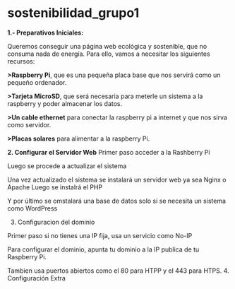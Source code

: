 # sostenibilidad_grupo1

**1.- Preparativos Iniciales:**

Queremos conseguir una página web ecológica y sostenible, que no consuma nada de energía. 
Para ello, vamos a necesitar los siguientes recursos:

**>Raspberry Pi**, que es una pequeña placa base que nos servirá como un pequeño ordenador.

**>Tarjeta MicroSD**, que será necesaria para meterle un sistema a la raspberry y poder almacenar los datos.

**>Un cable ethernet** para conectar la raspberry pi a internet y que nos sirva como servidor.

**>Placas solares** para alimentar a la raspberry Pi.

**2. Configurar el Servidor Web**
Primer paso acceder a la Rashberry Pi

Luego se procede a actualizar el sistema

Una vez actualizado el sistema se instalará un servidor web ya sea Nginx o Apache
Luego se instalrá el PHP

Y por último se omstalará una base de datos solo si se necesita un sistema como WordPress

3. Configuracion del dominio

Primer paso si no tienes una IP fija, usa un servicio como No-IP

Para configurar el dominio, apunta tu dominio a la IP publica de tu Raspberry Pi.

Tambien usa puertos abiertos como el 80 para HTPP y el 443 para HTPS.
4. Configuración Extra
